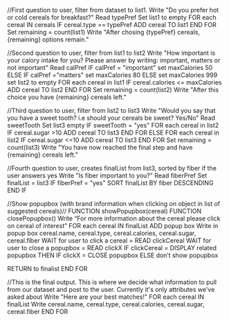 //First question to user, filter from dataset to list1.
Write "Do you prefer hot or cold cereals for breakfast?" 
Read typePref 
Set list1 to empty 
FOR each cereal IN cereals 
    IF cereal.type == typePref 
    ADD cereal TO list1 
END FOR 
Set remaining = count(list1) 
Write "After chosing {typePref} cereals, {remaining} options remain."

//Second question to user, filter from list1 to list2
Write "How important is your calory intake for you? Please answer by writing: important, matters or not important" 
Read calPref 
IF calPref = "important" 
    set maxCalories 50 
ELSE IF calPref ="matters" 
    set maxCalories 80 
ELSE set maxCalories 999 
set list2 to empty 
FOR each cereal in list1 
 IF cereal.calories <= maxCalories 
 ADD cereal TO list2 
END FOR 
Set remaining = count(list2) 
Write "After this choice you have {remaining} cereals left."

//Third question to user, filter from list2 to list3
Write "Would you say that you have a sweet tooth? i.e should your cereals be sweet? Yes/No" 
Read sweetTooth 
Set list3 empty 
IF sweetTooth = "yes" 
    FOR each cereal in list2 
        IF cereal.sugar >10 
        ADD cereal TO list3 
    END FOR 
ELSE 
    FOR each cereal in list2 
        IF cereal.sugar <=10 
        ADD cereal TO list3 
    END FOR 
Set remaining = count(list3) 
Write "You have now reached the final step and have {remaining} cereals left."

//Fourth question to user, creates finalList from list3, sorted by fiber if the user answers yes
Write "Is fiber important to you?"
Read fiberPref
Set finalList = list3
IF fiberPref = "yes"
    SORT finalList BY fiber DESCENDING
END IF

//Show popupbox (with brand information when clicking on object in list of suggested cereals)//
FUNCTION showPopupbox(cereal)
FUNCTION closePopupbox()
Write “For more information about the cereal please click on cereal of interest”
FOR each cereal IN finalList ADD popup box
    Write in popup box cereal.name, cereal.type, cereal.calories, cereal.sugar, cereal.fiber
WAIT for user to click a cereal = READ clickCereal
WAIT for user to close a popupbox = READ clickX
IF clickCereal = DISPLAY related popupbox THEN
IF clickX = CLOSE popupbox 
ELSE don’t show popupbox

RETURN to finalist
END FOR

//This is the final output. This is where we decide what information to pull from our dataset and post to the user. Currently it's only attributes we've asked about
Write "Here are your best matches!"
FOR each cereal IN finalList
    Write cereal.name, cereal.type, cereal.calories, cereal.sugar, cereal.fiber
END FOR

